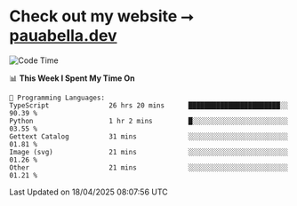 # Check out my website ⭢ [pauabella.dev](https://pauabella.dev)

<!--START_SECTION:waka-->
![Code Time](http://img.shields.io/badge/Code%20Time-4%2C348%20hrs%2014%20mins-blue)

📊 **This Week I Spent My Time On** 

```text
💬 Programming Languages: 
TypeScript               26 hrs 20 mins      ███████████████████████░░   90.39 % 
Python                   1 hr 2 mins         █░░░░░░░░░░░░░░░░░░░░░░░░   03.55 % 
Gettext Catalog          31 mins             ░░░░░░░░░░░░░░░░░░░░░░░░░   01.81 % 
Image (svg)              21 mins             ░░░░░░░░░░░░░░░░░░░░░░░░░   01.26 % 
Other                    21 mins             ░░░░░░░░░░░░░░░░░░░░░░░░░   01.21 % 
```


 Last Updated on 18/04/2025 08:07:56 UTC
<!--END_SECTION:waka-->
